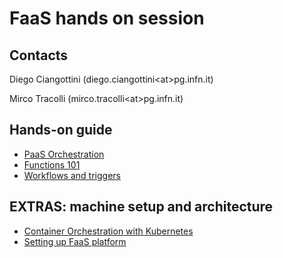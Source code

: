 # FaaS hands on session

## Contacts

Diego Ciangottini (diego.ciangottini\<at\>pg.infn.it)

Mirco Tracolli (mirco.tracolli\<at\>pg.infn.it)


## Hands-on guide

- [PaaS Orchestration](orchent.md)
- [Functions 101](events.md)
- [Workflows and triggers](workflows.md)

## EXTRAS: machine setup and architecture

- [Container Orchestration with Kubernetes](k3s.md)
- [Setting up FaaS platform](openfaas.md)
